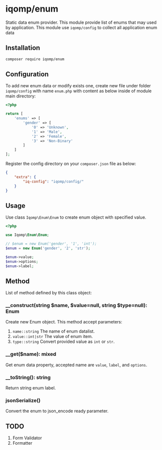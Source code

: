 # iqomp/enum

Static data enum provider. This module provide list of enums that may used by
application. This module use `iqomp/config` to collect all application enum data

## Installation

```bash
composer require iqomp/enum
```

## Configuration

To add new enum data or modify exists one, create new file under folder `iqomp/config`
with name `enum.php` with content as below inside of module main directory:

```php
<?php

return [
    'enums' => [
        'gender' => [
            '0' => 'Unknown',
            '1' => 'Male',
            '2' => 'Female',
            '3' => 'Non-Binary'
        ]
    ]
];
```

Register the config directory on your `composer.json` file as below:

```json
{
    "extra": {
        "iq-config": "iqomp/config/"
    }
}
```

## Usage

Use class `Iqomp\Enum\Enum` to create enum object with specified value.

```php
<?php

use Iqomp\Enum\Enum;

// $enum = new Enum('gender', '1', 'int');
$enum = new Enum('gender', '2', 'str');

$enum->value;
$enum->options;
$enum->label;
```

## Method

List of method defined by this class object:

### __construct(string $name, $value=null, string $type=null): Enum

Create new Enum object. This method accept parameters:

1. `name::string` The name of enum datalist.
1. `value::int|str` The value of enum item.
1. `type::string` Convert provided value as `int` or `str`.

### __get($name): mixed

Get enum data property, accepted name are `value`, `label`, and `options`.

### __toString(): string

Return string enum label.

### jsonSerialize()

Convert the enum to json_encode ready parameter.


## TODO

1. Form Validator
1. Formatter
